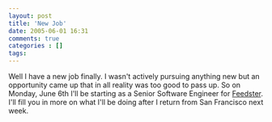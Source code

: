 ```yaml
---
layout: post
title: 'New Job'
date: 2005-06-01 16:31
comments: true
categories : []
tags:
---
```

Well I have a new job finally. I wasn't actively pursuing anything new but an opportunity came up that in all reality was too good to pass up. So on Monday, June 6th I'll be starting as a Senior Software Engineer for <a href="http://www.feedster.com">Feedster</a>. I'll fill you in more on what I'll be doing after I return from San Francisco next week.

